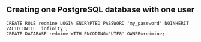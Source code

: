 Creating one PostgreSQL database with one user
--------------------------------------------

    CREATE ROLE redmine LOGIN ENCRYPTED PASSWORD 'my_password' NOINHERIT VALID UNTIL 'infinity';
    CREATE DATABASE redmine WITH ENCODING='UTF8' OWNER=redmine;